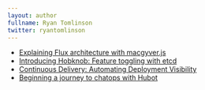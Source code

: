 ```yaml
---
layout: author
fullname: Ryan Tomlinson
twitter: ryantomlinson
---
```



* <a href="/blog/2015/01/01/explaining-flux-architecture-with-macgyver-dot-js/">Explaining Flux architecture with macgyver.js</a>
* <a href="/blog/2014/09/04/introducing-hobknob-feature-toggling-with-etcd/">Introducing Hobknob: Feature toggling with etcd</a>
* <a href="/blog/2014/05/19/continuous-delivery-automating-deployment-visibility/">Continuous Delivery: Automating Deployment Visibility</a>
* <a href="/blog/2013/11/22/beginning-a-journey-to-chatops-with-hubot/">Beginning a journey to chatops with Hubot</a>
